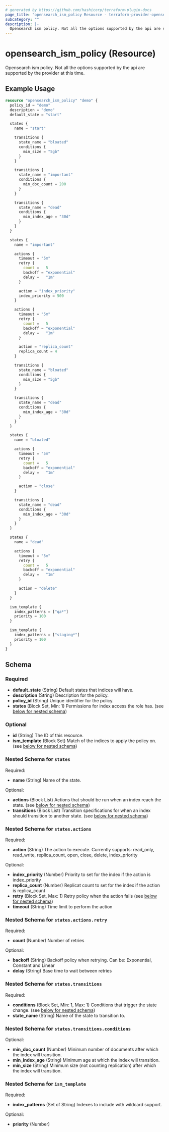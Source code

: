 ```yaml
---
# generated by https://github.com/hashicorp/terraform-plugin-docs
page_title: "opensearch_ism_policy Resource - terraform-provider-opensearch"
subcategory: ""
description: |-
  Opensearch ism policy. Not all the options supported by the api are supported by the provider at this time.
---
```


# opensearch_ism_policy (Resource)

Opensearch ism policy. Not all the options supported by the api are supported by the provider at this time.

## Example Usage

```terraform
resource "opensearch_ism_policy" "demo" {
  policy_id = "demo"
  description = "demo"
  default_state = "start"

  states {
    name = "start"

    transitions {
      state_name = "bloated"
      conditions {
        min_size = "5gb"
      }
    }

    transitions {
      state_name = "important"
      conditions {
        min_doc_count = 200
      }
    }

    transitions {
      state_name = "dead"
      conditions {
        min_index_age = "30d"
      }
    }
  }

  states {
    name = "important"

    actions {
      timeout = "5m"
      retry {
        count =   5
        backoff = "exponential"
        delay =   "1m"
      }

      action = "index_priority"
      index_priority = 500
    }

    actions {
      timeout = "5m"
      retry {
        count =   5
        backoff = "exponential"
        delay =   "1m"
      }

      action = "replica_count"
      replica_count = 4
    }

    transitions {
      state_name = "bloated"
      conditions {
        min_size = "5gb"
      }
    }

    transitions {
      state_name = "dead"
      conditions {
        min_index_age = "30d"
      }
    }
  }

  states {
    name = "bloated"

    actions {
      timeout = "5m"
      retry {
        count =   5
        backoff = "exponential"
        delay =   "1m"
      }

      action = "close"
    }

    transitions {
      state_name = "dead"
      conditions {
        min_index_age = "30d"
      }
    }
  }

  states {
    name = "dead"

    actions {
      timeout = "5m"
      retry {
        count =   5
        backoff = "exponential"
        delay =   "1m"
      }

      action = "delete"
    }
  }

  ism_template {
    index_patterns = ["qa*"]
    priority = 100
  }

  ism_template {
    index_patterns = ["staging*"]
    priority = 100
  }
}
```

<!-- schema generated by tfplugindocs -->
## Schema

### Required

- **default_state** (String) Default states that indices will have.
- **description** (String) Description for the policy.
- **policy_id** (String) Unique identifier for the policy.
- **states** (Block Set, Min: 1) Permissions for index access the role has. (see [below for nested schema](#nestedblock--states))

### Optional

- **id** (String) The ID of this resource.
- **ism_template** (Block Set) Match of the indices to apply the policy on. (see [below for nested schema](#nestedblock--ism_template))

<a id="nestedblock--states"></a>
### Nested Schema for `states`

Required:

- **name** (String) Name of the state.

Optional:

- **actions** (Block List) Actions that should be run when an index reach the state. (see [below for nested schema](#nestedblock--states--actions))
- **transitions** (Block List) Transition specifications for when an index should transition to another state. (see [below for nested schema](#nestedblock--states--transitions))

<a id="nestedblock--states--actions"></a>
### Nested Schema for `states.actions`

Required:

- **action** (String) The action to execute. Currently supports: read_only, read_write, replica_count, open, close, delete, index_priority

Optional:

- **index_priority** (Number) Priority to set for the index if the action is index_priority
- **replica_count** (Number) Replicat count to set for the index if the action is replica_count
- **retry** (Block Set, Max: 1) Retry policy when the action fails (see [below for nested schema](#nestedblock--states--actions--retry))
- **timeout** (String) Time limit to perform the action

<a id="nestedblock--states--actions--retry"></a>
### Nested Schema for `states.actions.retry`

Required:

- **count** (Number) Number of retries

Optional:

- **backoff** (String) Backoff policy when retrying. Can be: Exponential, Constant and Linear
- **delay** (String) Base time to wait between retries



<a id="nestedblock--states--transitions"></a>
### Nested Schema for `states.transitions`

Required:

- **conditions** (Block Set, Min: 1, Max: 1) Conditions that trigger the state change. (see [below for nested schema](#nestedblock--states--transitions--conditions))
- **state_name** (String) Name of the state to transition to.

<a id="nestedblock--states--transitions--conditions"></a>
### Nested Schema for `states.transitions.conditions`

Optional:

- **min_doc_count** (Number) Minimum number of documents after which the index will transition.
- **min_index_age** (String) Minimum age at which the index will transition.
- **min_size** (String) Minimum size (not counting replication) after which the index will transition.




<a id="nestedblock--ism_template"></a>
### Nested Schema for `ism_template`

Required:

- **index_patterns** (Set of String) Indexes to include with wildcard support.

Optional:

- **priority** (Number)


